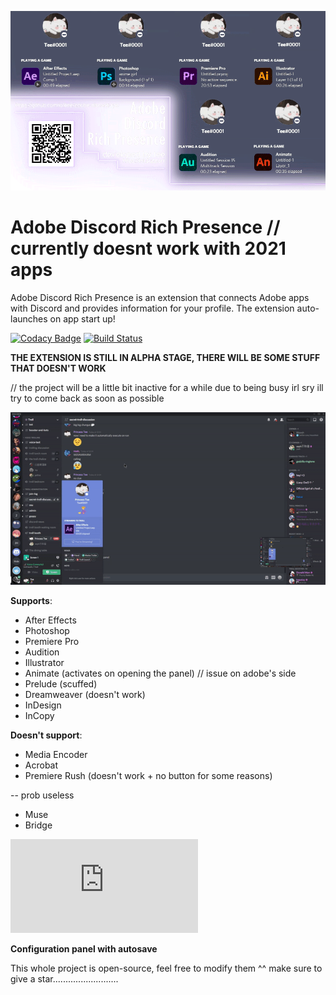 ![](demo/demo.gif)
# Adobe Discord Rich Presence // currently doesnt work with 2021 apps

Adobe Discord Rich Presence is an extension that connects Adobe apps with Discord and provides information for your profile. The extension auto-launches on app start up!

[![Codacy Badge](https://app.codacy.com/project/badge/Grade/14e27cba3be44af2b1128fc7e2a332e2)](https://www.codacy.com/manual/Tee/adobe-discord-rpc/dashboard?utm_source=github.com&amp;utm_medium=referral&amp;utm_content=lolitee/adobe-discord-rpc&amp;utm_campaign=Badge_Grade) [![Build Status](https://travis-ci.org/lolitee/adobe-discord-rpc.png?branch=master)](https://travis-ci.org/lolitee/adobe-discord-rpc)

**THE EXTENSION IS STILL IN ALPHA STAGE, THERE WILL BE SOME STUFF THAT DOESN'T WORK**

// the project will be a little bit inactive for a while due to being busy irl sry ill try to come back as soon as possible

![](demo/preview.gif)

**Supports**:
- After Effects
- Photoshop
- Premiere Pro
- Audition
- Illustrator
- Animate (activates on opening the panel) // issue on adobe's side
- Prelude (scuffed)
- Dreamweaver (doesn't work)
- InDesign
- InCopy

**Doesn't support**:
- Media Encoder
- Acrobat
- Premiere Rush (doesn't work + no button for some reasons)

-- prob useless
- Muse
- Bridge

![Installation guide](https://github.com/lolitee/adobe-discord-rpc/blob/master/GUIDE.md)

**Configuration panel with autosave**

This whole project is open-source, feel free to modify them ^^
make sure to give a star..........................
